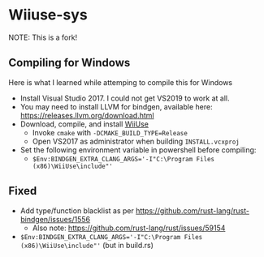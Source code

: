 # Wiiuse-sys
NOTE: This is a fork!

## Compiling for Windows
Here is what I learned while attemping to compile this for Windows
* Install Visual Studio 2017. I could not get VS2019 to work at all.
* You may need to install LLVM for bindgen, available here: https://releases.llvm.org/download.html
* Download, compile, and install [WiiUse](https://github.com/wiiuse/wiiuse)
    * Invoke `cmake` with `-DCMAKE_BUILD_TYPE=Release`
    * Open VS2017 as administrator when building `INSTALL.vcxproj`
* Set the following environment variable in powershell before compiling:
    * `$Env:BINDGEN_EXTRA_CLANG_ARGS='-I"C:\Program Files (x86)\WiiUse\include"'`

## Fixed
* Add type/function blacklist as per https://github.com/rust-lang/rust-bindgen/issues/1556
    * Also note: https://github.com/rust-lang/rust/issues/59154
* `$Env:BINDGEN_EXTRA_CLANG_ARGS='-I"C:\Program Files (x86)\WiiUse\include"'` (but in build.rs)